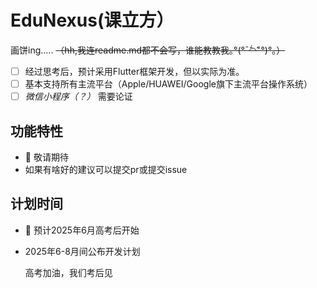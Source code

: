 # EduNexus(课立方）

画饼ing..... ~~（hh,我连readme.md都不会写，谁能教教我｡°(°¯᷄◠¯᷅°)°｡）~~
- [ ] 经过思考后，预计采用Flutter框架开发，但以实际为准。
- [ ] 基本支持所有主流平台（Apple/HUAWEI/Google旗下主流平台操作系统）
- [ ] *微信小程序（？）* 需要论证

## 功能特性
- 🚧 敬请期待
- 如果有啥好的建议可以提交pr或提交issue

## 计划时间
- 🚧 预计2025年6月高考后开始
- 2025年6-8月间公布开发计划

   高考加油，我们考后见
